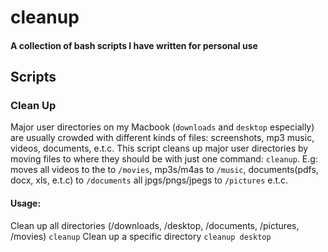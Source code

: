 # cleanup
#### A collection of bash scripts I have written for personal use

## Scripts

### Clean Up
Major user directories on my Macbook (`downloads` and `desktop` especially) are usually crowded with different kinds of files: screenshots, mp3 music, videos, documents, e.t.c. This script cleans up major user directories by moving files to where they should be with just one command: `cleanup`.
E.g: moves all videos to the to `/movies`, mp3s/m4as to `/music`, documents(pdfs, docx, xls, e.t.c) to `/documents` all jpgs/pngs/jpegs to `/pictures` e.t.c.

#### Usage:
Clean up all directories (/downloads, /desktop, /documents, /pictures, /movies)
``` cleanup ```
Clean up a specific directory
``` cleanup desktop ```
